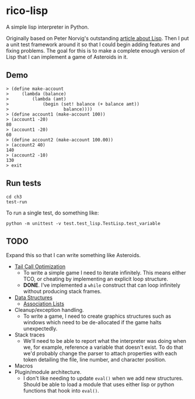 # rico-lisp
A simple lisp interpreter in Python.

Originally based on Peter Norvig's outstanding [article about Lisp](https://norvig.com/lispy.html).  Then I put a unit test framework around it so
that I could begin adding features and fixing problems.  The goal for this is to make a complete enough version of Lisp
that I can implement a game of Asteroids in it.

## Demo
```
> (define make-account
>     (lambda (balance)
>         (lambda (amt)
>             (begin (set! balance (+ balance amt))
>                     balance))))
> (define account1 (make-account 100))
> (account1 -20)
80
> (account1 -20)
60
> (define account2 (make-account 100.00))
> (account2 40)
140
> (account2 -10)
130
> exit
```

## Run tests
```
cd ch3
test-run
```

To run a single test, do something like:
```
python -m unittest -v test.test_lisp.TestLisp.test_variable
```

## TODO
Expand this so that I can write something like Asteroids.
* [Tail Call Optimization](https://en.wikipedia.org/wiki/Tail_call)
    * To write a simple game I need to iterate infinitely.  This means either TCO, or cheating by implementing an explicit loop structure.
    * **DONE**.  I've implemented a `while` construct that can loop infinitely without producing stack frames.
* [Data Structures](https://www.csie.ntu.edu.tw/~course/10420/Resources/lp/node50.html)
    * [Association Lists](https://www.csie.ntu.edu.tw/~course/10420/Resources/lp/node51.html)
* Cleanup/exception handling.
    * To write a game, I need to create graphics structures such as windows which need to be de-allocated if the game halts unexpectedly.
* Stack traces
    * We'll need to be able to report what the interpreter was doing when we, for example, reference a variable that doesn't exist.  To do that we'd probably change the parser to attach properties with each token detailing the file, line number, and character position.
* Macros
* Plugin/module architecture.
    * I don't like needing to update `eval()` when we add new structures.  Should be able to load a module that uses either lisp or python functions that hook into `eval()`.
